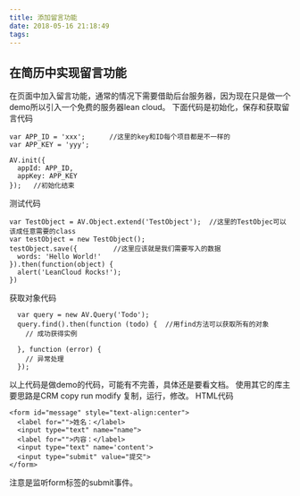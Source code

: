```yaml
---
title: 添加留言功能
date: 2018-05-16 21:18:49
tags:
---
```

## 在简历中实现留言功能
在页面中加入留言功能，通常的情况下需要借助后台服务器，因为现在只是做一个demo所以引入一个免费的服务器lean cloud。
下面代码是初始化，保存和获取留言代码
```
var APP_ID = 'xxx';      //这里的key和ID每个项目都是不一样的
var APP_KEY = 'yyy';

AV.init({
  appId: APP_ID,
  appKey: APP_KEY
});   //初始化结束

```
测试代码
```
var TestObject = AV.Object.extend('TestObject');  //这里的TestObjec可以该成任意需要的class
var testObject = new TestObject();
testObject.save({         //这里应该就是我们需要写入的数据
  words: 'Hello World!'
}).then(function(object) {
  alert('LeanCloud Rocks!');
})
```
获取对象代码
```
  var query = new AV.Query('Todo');
  query.find().then(function (todo) {  //用find方法可以获取所有的对象
    // 成功获得实例
    
  }, function (error) {
    // 异常处理
  });
```
以上代码是做demo的代码，可能有不完善，具体还是要看文档。
使用其它的库主要思路是CRM copy run modify 复制，运行，修改。
HTML代码
```
<form id="message" style="text-align:center">
  <label for="">姓名：</label>
  <input type="text" name="name">
  <label for="">内容：</label>
  <input type="text" name='content'>
  <input type="submit" value="提交">
</form>
```
注意是监听form标签的submit事件。
